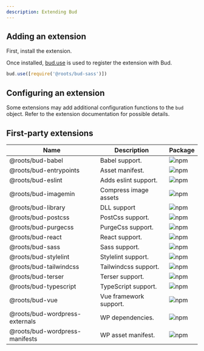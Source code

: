```yaml
---
description: Extending Bud
---
```


## Adding an extension

First, install the extension.

Once installed, [bud.use](config-use.md) is used to register the extension with Bud.

```js
bud.use([require('@roots/bud-sass')])
```

## Configuring an extension

Some extensions may add additional configuration functions to the `bud` object. Refer to the extension documentation for possible details.

## First-party extensions

| Name                           | Description            | Package                                                                                                   |
| ------------------------------ | ---------------------- | --------------------------------------------------------------------------------------------------------- |
| @roots/bud-babel               | Babel support.         | ![npm](https://img.shields.io/npm/v/@roots/bud-babel.svg?color=%23525ddc&style=flat-square)               |
| @roots/bud-entrypoints         | Asset manifest.        | ![npm](https://img.shields.io/npm/v/@roots/bud-entrypoints.svg?color=%23525ddc&style=flat-square)         |
| @roots/bud-eslint              | Adds eslint support.   | ![npm](https://img.shields.io/npm/v/@roots/bud-eslint.svg?color=%23525ddc&style=flat-square)              |
| @roots/bud-imagemin            | Compress image assets  | ![npm](https://img.shields.io/npm/v/@roots/bud-imagemin.svg?color=%23525ddc&style=flat-square)            |
| @roots/bud-library             | DLL support            | ![npm](https://img.shields.io/npm/v/@roots/bud-library.svg?color=%23525ddc&style=flat-square)             |
| @roots/bud-postcss             | PostCss support.       | ![npm](https://img.shields.io/npm/v/@roots/bud-postcss.svg?color=%23525ddc&style=flat-square)             |
| @roots/bud-purgecss            | PurgeCss support.      | ![npm](https://img.shields.io/npm/v/@roots/bud-purgecss.svg?color=%23525ddc&style=flat-square)            |
| @roots/bud-react               | React support.         | ![npm](https://img.shields.io/npm/v/@roots/bud-react.svg?color=%23525ddc&style=flat-square)               |
| @roots/bud-sass                | Sass support.          | ![npm](https://img.shields.io/npm/v/@roots/bud-sass.svg?color=%23525ddc&style=flat-square)                |
| @roots/bud-stylelint           | Stylelint support.     | ![npm](https://img.shields.io/npm/v/@roots/bud-stylelint.svg?color=%23525ddc&style=flat-square)           |
| @roots/bud-tailwindcss         | Tailwindcss support.   | ![npm](https://img.shields.io/npm/v/@roots/bud-tailwindcss.svg?color=%23525ddc&style=flat-square)         |
| @roots/bud-terser              | Terser support.        | ![npm](https://img.shields.io/npm/v/@roots/bud-terser.svg?color=%23525ddc&style=flat-square)              |
| @roots/bud-typescript          | TypeScript support.    | ![npm](https://img.shields.io/npm/v/@roots/bud-typescript.svg?color=%23525ddc&style=flat-square)          |
| @roots/bud-vue                 | Vue framework support. | ![npm](https://img.shields.io/npm/v/@roots/bud-vue.svg?color=%23525ddc&style=flat-square)                 |
| @roots/bud-wordpress-externals | WP dependencies.       | ![npm](https://img.shields.io/npm/v/@roots/bud-wordpress-externals.svg?color=%23525ddc&style=flat-square) |
| @roots/bud-wordpress-manifests | WP asset manifest.     | ![npm](https://img.shields.io/npm/v/@roots/bud-wordpress-manifests.svg?color=%23525ddc&style=flat-square) |
